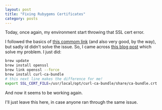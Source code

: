 ```yaml
---
layout: post
title: "Fixing Rubygems Certificates"
category: posts
---
```


Today, once again, my environment start throwing that SSL cert error.

I followed the basics of [this commom link][link-1] (and also very good, by
the way), but sadly id didn't solve the issue. So, I came across
[this blog post][link-2] which solve my problem. I just did:

```bash
brew update
brew install openssl
brew link openssl --force
brew install curl-ca-bundle
# this next line makes the difference for me!
export SSL_CERT_FILE=/usr/local/opt/curl-ca-bundle/share/ca-bundle.crt
```

And now it seems to be working again.

I'll just leave this here, in case anyone ran through the same issue.

[link-1]: http://railsapps.github.io/openssl-certificate-verify-failed.html
[link-2]: http://blog.digitalpierce.com/2013/11/28/gem-install-unable-to-download-data/
